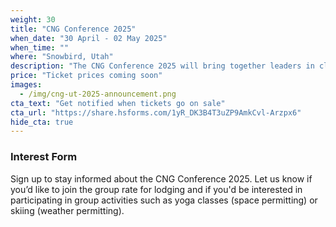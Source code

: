```yaml
---
weight: 30
title: "CNG Conference 2025"
when_date: "30 April - 02 May 2025"
when_time: ""
where: "Snowbird, Utah"
description: "The CNG Conference 2025 will bring together leaders in cloud-native geospatial to share and discuss the latest advancements and emerging trends in geospatial technology."
price: "Ticket prices coming soon"
images:
  - /img/cng-ut-2025-announcement.png
cta_text: "Get notified when tickets go on sale"
cta_url: "https://share.hsforms.com/1yR_DK3B4T3uZP9AmkCvl-Arzpx6"
hide_cta: true
---
```


### Interest Form

Sign up to stay informed about the CNG Conference 2025. Let us know if you’d like to join the group rate for lodging and if you'd be interested in participating in group activities such as yoga classes (space permitting) or skiing (weather permitting).

<script charset="utf-8" type="text/javascript" src="//js.hsforms.net/forms/embed/v2.js"></script>
<script>
  hbspt.forms.create({
    portalId: "47016186",
    formId: "c91fc32b-7078-4f7b-993f-d026902be5f8"
  });
</script>